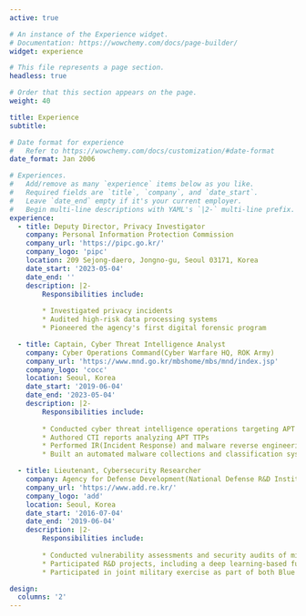 ```yaml
---
active: true

# An instance of the Experience widget.
# Documentation: https://wowchemy.com/docs/page-builder/
widget: experience

# This file represents a page section.
headless: true

# Order that this section appears on the page.
weight: 40

title: Experience
subtitle:

# Date format for experience
#   Refer to https://wowchemy.com/docs/customization/#date-format
date_format: Jan 2006

# Experiences.
#   Add/remove as many `experience` items below as you like.
#   Required fields are `title`, `company`, and `date_start`.
#   Leave `date_end` empty if it's your current employer.
#   Begin multi-line descriptions with YAML's `|2-` multi-line prefix.
experience:
  - title: Deputy Director, Privacy Investigator
    company: Personal Information Protection Commission
    company_url: 'https://pipc.go.kr/'
    company_logo: 'pipc'
    location: 209 Sejong-daero, Jongno-gu, Seoul 03171, Korea
    date_start: '2023-05-04'
    date_end: ''
    description: |2-
        Responsibilities include:
        
        * Investigated privacy incidents
        * Audited high-risk data processing systems
        * Pioneered the agency's first digital forensic program

  - title: Captain, Cyber Threat Intelligence Analyst
    company: Cyber Operations Command(Cyber Warfare HQ, ROK Army)
    company_url: 'https://www.mnd.go.kr/mbshome/mbs/mnd/index.jsp'
    company_logo: 'cocc'
    location: Seoul, Korea
    date_start: '2019-06-04'
    date_end: '2023-05-04'
    description: |2-
        Responsibilities include:
        
        * Conducted cyber threat intelligence operations targeting APT groups
        * Authored CTI reports analyzing APT TTPs
        * Performed IR(Incident Response) and malware reverse engineering 
        * Built an automated malware collections and classification systems using Python, Yara rules

  - title: Lieutenant, Cybersecurity Researcher
    company: Agency for Defense Development(National Defense R&D Institute of Korea)
    company_url: 'https://www.add.re.kr/'
    company_logo: 'add'
    location: Seoul, Korea
    date_start: '2016-07-04'
    date_end: '2019-06-04'
    description: |2-
        Responsibilities include:
        
        * Conducted vulnerability assessments and security audits of military information systems
        * Participated R&D projects, including a deep learning-based fuzzer
        * Participated in joint military exercise as part of both Blue Team and the Red Team

design:
  columns: '2'
---
```

